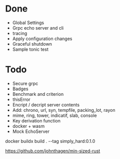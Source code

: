 # Done

-   Global Settings
-   Grpc echo server and cli
-   tracing
-   Apply configuration changes
-   Graceful shutdown
-   Sample tonic test

# Todo

-   Secure grpc
-   Badges
-   Benchmark and criterion
-   thisError
-   Encript / decript server contents
-   Add: chrono, url, syn, tempfile, packing_lot, rayon
-   mime, ring, tower, indicatif, slab, console
-   Key derivation function
-   docker + wasm
-   Mock EchoServer


docker buildx build . --tag simply_hard:0.1.0

https://github.com/johnthagen/min-sized-rust